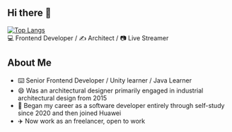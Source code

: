 ## Hi there 👋

<!--
**GinkoTyping/GinkoTyping** is a ✨ _special_ ✨ repository because its `README.md` (this file) appears on your GitHub profile.

Here are some ideas to get you started:

- 🔭 I’m currently working on ...
- 🌱 I’m currently learning ...
- 👯 I’m looking to collaborate on ...
- 🤔 I’m looking for help with ...
- 💬 Ask me about ...
- 📫 How to reach me: ...
- 😄 Pronouns: ...
- ⚡ Fun fact: ...
[![Anurag's GitHub stats](https://github-readme-stats.vercel.app/api?username=GinkoTyping)](https://github.com/anuraghazra/github-readme-stats)
-->
[![Top Langs](https://github-readme-stats.vercel.app/api/top-langs/?username=GinkoTyping)](https://github.com/anuraghazra/github-readme-stats)<br>
💻 Frontend Developer / ✍️ Architect / 📷 Live Streamer
## About Me
- ⌨️ Senior Frontend Developer / Unity learner / Java Learner
- 😄 Was an architectural designer primarily engaged in industrial architectural design from 2015
- 🏃 Began my career as a software developer entirely through self-study since 2020 and then joined Huawei
- ✈️ Now work as an freelancer, open to work
